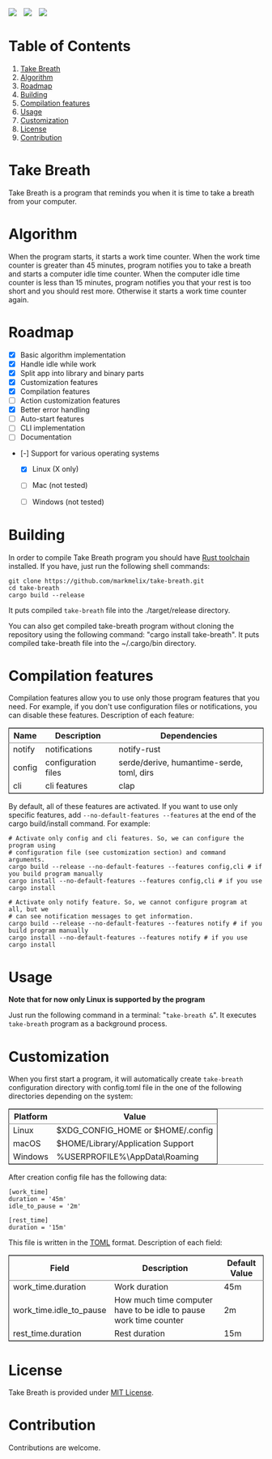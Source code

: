<a href="https://docs.rs/take-breath" style="margin-right: 10px"><img src="https://docs.rs/take-breath/badge.svg"></a>
<a href="https://crates.io/crates/take-breath" style="margin-right: 10px"><img src="https://img.shields.io/crates/v/take-breath.svg"></a>
<a href="./LICENSE"><img src="https://img.shields.io/crates/l/take-breath.svg"></a>


# Table of Contents

1.  [Take Breath](#introdution)
2.  [Algorithm](#algorithm)
3.  [Roadmap](#roadmap)
4.  [Building](#building)
5.  [Compilation features](#orgd996782)
6.  [Usage](#usage)
7.  [Customization](#customization)
8.  [License](#license)
9.  [Contribution](#contribution)


<a id="introdution"></a>

# Take Breath

Take Breath is a program that reminds you when it is time to take a breath
from your computer.


<a id="algorithm"></a>

# Algorithm

When the program starts, it starts a work time counter. When the work time
counter is greater than 45 minutes, program notifies you to take a breath and
starts a computer idle time counter. When the computer idle time counter is
less than 15 minutes, program notifies you that your rest is too short and you
should rest more. Otherwise it starts a work time counter again.


<a id="roadmap"></a>

# Roadmap

-   [X] Basic algorithm implementation
-   [X] Handle idle while work
-   [X] Split app into library and binary parts
-   [X] Customization features
-   [X] Compilation features
-   [ ] Action customization features
-   [X] Better error handling
-   [ ] Auto-start features
-   [ ] CLI implementation
-   [ ] Documentation
-   [-] Support for various operating systems
	-   [X] Linux (X only)
	-   [ ] Mac (not tested)
	-   [ ] Windows (not tested)


<a id="building"></a>

# Building

In order to compile Take Breath program you should have [Rust toolchain](https://www.rust-lang.org/tools/install)
installed. If you have, just run the following shell commands:

	git clone https://github.com/markmelix/take-breath.git
	cd take-breath
	cargo build --release

It puts compiled `take-breath` file into the ./target/release directory.

You can also get compiled take-breath program without cloning the repository
using the following command: "cargo install take-breath". It puts compiled
take-breath file into the ~/.cargo/bin directory.


<a id="orgd996782"></a>

# Compilation features

Compilation features allow you to use only those program features that you
need. For example, if you don't use configuration files or notifications, you
can disable these features. Description of each feature:

<table border="2" cellspacing="0" cellpadding="6" rules="groups" frame="hsides">


<colgroup>
<col  class="org-left" />

<col  class="org-left" />

<col  class="org-left" />
</colgroup>
<thead>
<tr>
<th scope="col" class="org-left">Name</th>
<th scope="col" class="org-left">Description</th>
<th scope="col" class="org-left">Dependencies</th>
</tr>
</thead>

<tbody>
<tr>
<td class="org-left">notify</td>
<td class="org-left">notifications</td>
<td class="org-left">notify-rust</td>
</tr>


<tr>
<td class="org-left">config</td>
<td class="org-left">configuration files</td>
<td class="org-left">serde/derive, humantime-serde, toml, dirs</td>
</tr>


<tr>
<td class="org-left">cli</td>
<td class="org-left">cli features</td>
<td class="org-left">clap</td>
</tr>
</tbody>
</table>

By default, all of these features are activated. If you want to use only
specific features, add `--no-default-features --features` at the end of the
cargo build/install command. For example:

	# Activate only config and cli features. So, we can configure the program using
	# configuration file (see customization section) and command arguments.
	cargo build --release --no-default-features --features config,cli # if you build program manually
	cargo install --no-default-features --features config,cli # if you use cargo install

	# Activate only notify feature. So, we cannot configure program at all, but we
	# can see notification messages to get information.
	cargo build --release --no-default-features --features notify # if you build program manually
	cargo install --no-default-features --features notify # if you use cargo install


<a id="usage"></a>

# Usage

**Note that for now only Linux is supported by the program**

Just run the following command in a terminal: "`take-breath
  &`". It executes `take-breath` program as a background process.


<a id="customization"></a>

# Customization

When you first start a program, it will automatically create `take-breath`
configuration directory with config.toml file in the one of the following
directories depending on the system:

<table border="2" cellspacing="0" cellpadding="6" rules="groups" frame="hsides">


<colgroup>
<col  class="org-left" />

<col  class="org-left" />
</colgroup>
<thead>
<tr>
<th scope="col" class="org-left">Platform</th>
<th scope="col" class="org-left">Value</th>
</tr>
</thead>

<tbody>
<tr>
<td class="org-left">Linux</td>
<td class="org-left">$XDG_CONFIG_HOME or $HOME/.config</td>
</tr>


<tr>
<td class="org-left">macOS</td>
<td class="org-left">$HOME/Library/Application Support</td>
</tr>


<tr>
<td class="org-left">Windows</td>
<td class="org-left">%USERPROFILE%\AppData\Roaming</td>
</tr>
</tbody>
</table>

After creation config file has the following data:

	[work_time]
	duration = '45m'
	idle_to_pause = '2m'

	[rest_time]
	duration = '15m'

This file is written in the [TOML](https://toml.io) format.
Description of each field:

<table border="2" cellspacing="0" cellpadding="6" rules="groups" frame="hsides">


<colgroup>
<col  class="org-left" />

<col  class="org-left" />

<col  class="org-left" />
</colgroup>
<thead>
<tr>
<th scope="col" class="org-left">Field</th>
<th scope="col" class="org-left">Description</th>
<th scope="col" class="org-left">Default Value</th>
</tr>
</thead>

<tbody>
<tr>
<td class="org-left">work_time.duration</td>
<td class="org-left">Work duration</td>
<td class="org-left">45m</td>
</tr>


<tr>
<td class="org-left">work_time.idle_to_pause</td>
<td class="org-left">How much time computer have to be idle to pause work time counter</td>
<td class="org-left">2m</td>
</tr>


<tr>
<td class="org-left">rest_time.duration</td>
<td class="org-left">Rest duration</td>
<td class="org-left">15m</td>
</tr>
</tbody>
</table>


<a id="license"></a>

# License

Take Breath is provided under [MIT License](./LICENSE).


<a id="contribution"></a>

# Contribution

Contributions are welcome.
